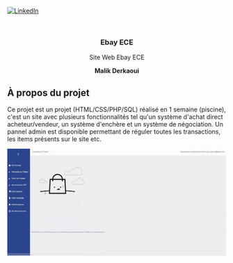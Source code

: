 


[![LinkedIn][linkedin-shield]][linkedin-url]



<!-- PROJECT LOGO -->
<br />
<p align="center">

  <h3 align="center">Ebay ECE</h3>

  <p align="center">
    Site Web Ebay ECE
  </p>
  <p align="center"><b>Malik Derkaoui</b></p>
</p>






<!-- ABOUT THE PROJECT -->
## À propos du projet

Ce projet est un projet (HTML/CSS/PHP/SQL) réalisé en 1 semaine (piscine), c'est un site avec plusieurs fonctionnalités tel qu'un système d'achat direct acheteur/vendeur, un système d'enchère et un système de négociation.
Un pannel admin est disponible permettant de réguler toutes les transactions, les items présents sur le site etc.



<img src="gif.gif"/>




[linkedin-shield]: https://img.shields.io/badge/-LinkedIn-black.svg?style=flat-square&logo=linkedin&colorB=555
[linkedin-url]: https://www.linkedin.com/in/malik-derkaoui-84a52a163/
[product-screenshot]: images/screenshot.png
